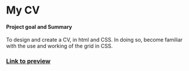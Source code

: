 # My CV

#### Project goal and Summary
To design and create a CV, in html and CSS. In doing so, become familiar with the use and working of the grid in CSS.

### [Link to preview](https://rafswiggers.github.io/My-cv/cv.html)

